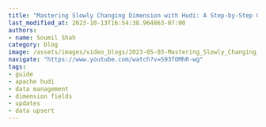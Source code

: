 ```yaml
---
title: "Mastering Slowly Changing Dimension with Hudi: A Step-by-Step Guide to Efficient Data Management|"
last_modified_at: 2023-10-13T16:54:38.964863-07:00
authors:
- name: Soumil Shah
category: blog
image: /assets/images/video_blogs/2023-05-03-Mastering_Slowly_Changing_Dimension_with_Hudi_A_StepbyStep_Guide_to_Efficient_Data_Management.png
navigate: "https://www.youtube.com/watch?v=S93fOMhR-wg"
tags:
- guide
- apache hudi
- data management
- dimension fields
- updates
- data upsert
---
```

